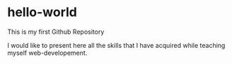 # hello-world
This is my first Github Repository

I would like to present here all the skills that I have acquired while teaching myself web-developement.
